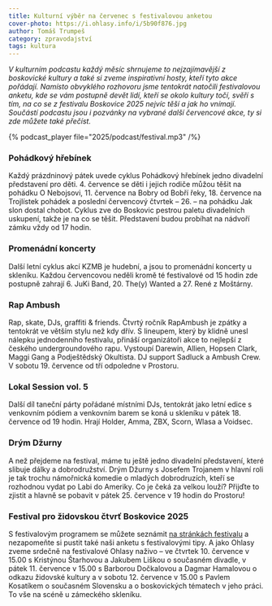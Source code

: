 ```yaml
---
title: Kulturní výběr na červenec s festivalovou anketou
cover-photo: https://i.ohlasy.info/i/5b90f876.jpg
author: Tomáš Trumpeš
category: zpravodajství
tags: kultura
---
```


*V kulturním podcastu každý měsíc shrnujeme to nejzajímavější z boskovické kultury a také si zveme inspirativní hosty, kteří tyto akce pořádají. Namísto obvyklého rozhovoru jsme tentokrát natočili festivalovou anketu, kde se vám postupně devět lidí, kteří se okolo kultury točí, svěří s tím, na co se z festivalu Boskovice 2025 nejvíc těší a jak ho vnímají. Součástí podcastu jsou i pozvánky na vybrané další červencové akce, ty si zde můžete také přečíst.*

{% podcast_player file="2025/podcast/festival.mp3" /%}

### Pohádkový hřebínek

Každý prázdninový pátek uvede cyklus Pohádkový hřebínek jedno divadelní představení pro děti. 4\. července se děti i jejich rodiče můžou těšit na pohádku O Nebojsovi, 11\. července na Bobry od Bobří řeky, 18\. července na Trojlístek pohádek a poslední červencový čtvrtek – 26\. – na pohádku Jak slon dostal chobot. Cyklus zve do Boskovic pestrou paletu divadelních uskupení, takže je na co se těšit. Představení budou probíhat na nádvoří zámku vždy od 17 hodin.

### Promenádní koncerty

Další letní cyklus akcí KZMB je hudební, a jsou to promenádní koncerty u skleníku. Každou červencovou neděli kromě té festivalové od 15 hodin zde postupně zahrají 6\. JuKi Band, 20\. The(y) Wanted a 27\. René z Moštárny.

### Rap Ambush

Rap, skate, DJs, graffiti & friends. Čtvrtý ročník RapAmbush je zpátky a tentokrát ve větším stylu než kdy dřív. S lineupem, který by klidně unesl nálepku jednodenního festivalu, přináší organizátoři akce to nejlepší z českého undergroundového rapu. Vystoupí Darewin, Allien, Hopsen Clark, Maggi Gang a Podještědský Okultista. DJ support Sadluck a Ambush Crew. V sobotu 19\. července od tří odpoledne v Prostoru.

### Lokal Session vol. 5

Další díl taneční párty pořádané místními DJs, tentokrát jako letní edice s venkovním pódiem a venkovním barem se koná u skleníku v pátek 18\. července od 19 hodin. Hrají Holder, Amma, ZBX, Scorn, Wlasa a Voidsec.

### Drým Džurny

A než přejdeme na festival, máme tu ještě jedno divadelní představení, které slibuje dálky a dobrodružství. Drým Džurny s Josefem Trojanem v hlavní roli je tak trochu námořnická komedie o mladých dobrodruzích, kteří se rozhodnou vydat po Labi do Ameriky. Co je čeká za velkou louží? Přijďte to zjistit a hlavně se pobavit v pátek 25\. července v 19 hodin do Prostoru\! 

### Festival pro židovskou čtvrť Boskovice 2025

S festivalovým programem se můžete seznámit [na stránkách festivalu](https://www.boskovice-festival.cz/cs) a nezapomeňte si pustit také naši anketu s festivalovými tipy. A jako Ohlasy zveme srdečně na festivalové Ohlasy naživo – ve čtvrtek 10\. července v 15.00 s Kristýnou Štarhovou a Jakubem Liškou o současném divadle, v pátek 11\. července v 15.00 s Barborou Dočkalovou a Dagmar Hamalovou o odkazu židovské kultury a v sobotu 12\. července v 15.00 s Pavlem Kosatíkem o současném Slovensku a o boskovických tématech v jeho práci. To vše na scéně u zámeckého skleníku.
